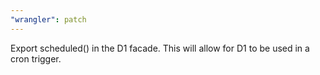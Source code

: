 ```yaml
---
"wrangler": patch
---
```


Export scheduled() in the D1 facade. This will allow for D1 to be used in a cron trigger.
